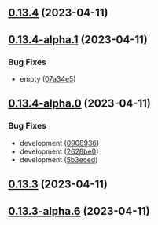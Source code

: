 ## [0.13.4](https://github.com/rswrz/test1/compare/v0.13.4-alpha.1...v0.13.4) (2023-04-11)



## [0.13.4-alpha.1](https://github.com/rswrz/test1/compare/v0.13.4-alpha.0...v0.13.4-alpha.1) (2023-04-11)


### Bug Fixes

* empty ([07a34e5](https://github.com/rswrz/test1/commit/07a34e5b24aa732dc67115d532e65db365c307de))



## [0.13.4-alpha.0](https://github.com/rswrz/test1/compare/v0.13.3...v0.13.4-alpha.0) (2023-04-11)


### Bug Fixes

* development ([0908936](https://github.com/rswrz/test1/commit/09089362c8b4e63ae7449b7c95c91ea498bf7e88))
* development ([2628be0](https://github.com/rswrz/test1/commit/2628be0179b3437895ebd4b8d6cd7a86dcda17cc))
* development ([5b3eced](https://github.com/rswrz/test1/commit/5b3ecedf97d58a64edc540e5f8e475982ff2a5b8))



## [0.13.3](https://github.com/rswrz/test1/compare/v0.13.3-alpha.6...v0.13.3) (2023-04-11)



## [0.13.3-alpha.6](https://github.com/rswrz/test1/compare/v0.13.3-alpha.5...v0.13.3-alpha.6) (2023-04-11)



